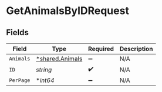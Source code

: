 # GetAnimalsByIDRequest


## Fields

| Field                                                    | Type                                                     | Required                                                 | Description                                              |
| -------------------------------------------------------- | -------------------------------------------------------- | -------------------------------------------------------- | -------------------------------------------------------- |
| `Animals`                                                | [*shared.Animals](../../../pkg/models/shared/animals.md) | :heavy_minus_sign:                                       | N/A                                                      |
| `ID`                                                     | *string*                                                 | :heavy_check_mark:                                       | N/A                                                      |
| `PerPage`                                                | **int64*                                                 | :heavy_minus_sign:                                       | N/A                                                      |